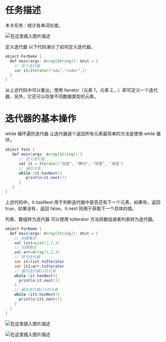 
# 任务描述
本关任务：统计各单词长度。

![在这里插入图片描述](https://img-blog.csdnimg.cn/818ce02494fd4cebb2af21a1a3e31995.png)

定义迭代器
以下代码演示了如何定义迭代器。


```java
object ForDemo {  
  def main(args: Array[String]): Unit = {  
    // 定义迭代器   
    var it=Iterator("edu","coder",1)  
  }  
}  
```

从上述代码中可以看出，使用 Iterator（元素 1，元素 2,...）即可定义一个迭代器，另外，它还可以存放不同数据类型的元素。

# 迭代器的基本操作
while 循环遍历迭代器
让迭代器逐个返回所有元素最简单的方法是使用 while 循环。  

```java
object Test {  
   def main(args: Array[String]) {  
      // 定义迭代器   
      val it = Iterator("百度", "腾讯", "阿里", "淘宝")  
      // 遍历元素  
      while (it.hasNext){  
         println(it.next())  
      }  
   }  
}  
```

上述代码中，it.hasNext 用于判断迭代器中是否还有下一个元素，如果有，返回 true，如果没有，返回 false。it.next 则用于获取下一个具体的值。

列表、数组转为迭代器
可以使用 toIterator 方法将数组或者列表转为迭代器。  


```java
object ForDemo {  
  def main(args: Array[String]): Unit = {  
    // 创建集合  
    val list=List(1,2,3)  
    // 创建数组  
    val arr=Array(1,2,3)  
    // 转为迭代器  
    var it=list.toIterator  
    var it1=arr.toIterator  
    // 遍历迭代器it的元素  
    while (it.hasNext){  
      println(it.next())  
    }  
    // 遍历迭代器it1的元素  
    while (it1.hasNext){  
      println(it1.next())  
    }  
  }  
}  
```

![在这里插入图片描述](https://img-blog.csdnimg.cn/6dc339d6d22a4f9e9a89c572be8db88d.png)

![在这里插入图片描述](https://img-blog.csdnimg.cn/875e3b4dd3a948ae9f5668623bd110ad.png)




